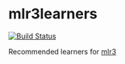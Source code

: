 # mlr3learners

[![Build Status](https://travis-ci.org/mlr-org/mlr3learners.svg?branch=master)](https://travis-ci.org/mlr-org/mlr3learners)

Recommended learners for [mlr3](https://mlr3.mlr-org.com)
